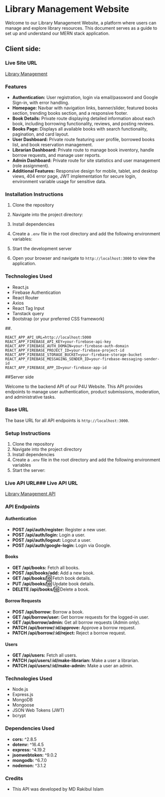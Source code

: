 # Library Management Website

Welcome to our Library Management Website, a platform where users can manage and explore library resources. This document serves as a guide to set up and understand our MERN stack application.

## Client side:

### Live Site URL
[Library Management](https://voluble-puppy-45b389.netlify.app/)

### Features
- **Authentication:** User registration, login via email/password and Google Sign-in, with error handling.
- **Homepage:** Navbar with navigation links, banner/slider, featured books section, trending books section, and a responsive footer.
- **Book Details:** Private route displaying detailed information about each book, including borrowing functionality, reviews, and posting reviews.
- **Books Page:** Displays all available books with search functionality, pagination, and card layout.
- **User Dashboard:** Private route featuring user profile, borrowed books list, and book reservation management.
- **Librarian Dashboard:** Private route to manage book inventory, handle borrow requests, and manage user reports.
- **Admin Dashboard:** Private route for site statistics and user management (role assignment).
- **Additional Features:** Responsive design for mobile, tablet, and desktop views, 404 error page, JWT implementation for secure login, environment variable usage for sensitive data.


### Installation Instructions
1. Clone the repository
2. Navigate into the project directory:
3. Install dependencies
4. Create a `.env` file in the root directory and add the following environment variables:
5. Start the development server

6. Open your browser and navigate to `http://localhost:3000` to view the application.

### Technologies Used
- React.js
- Firebase Authentication
- React Router
- Axios
- React Tag Input
- Tanstack query
- Bootstrap (or your preferred CSS framework)

##.
```.env
REACT_APP_API_URL=http://localhost:5000
REACT_APP_FIREBASE_API_KEY=your-firebase-api-key
REACT_APP_FIREBASE_AUTH_DOMAIN=your-firebase-auth-domain
REACT_APP_FIREBASE_PROJECT_ID=your-firebase-project-id
REACT_APP_FIREBASE_STORAGE_BUCKET=your-firebase-storage-bucket
REACT_APP_FIREBASE_MESSAGING_SENDER_ID=your-firebase-messaging-sender-id
REACT_APP_FIREBASE_APP_ID=your-firebase-app-id
```


##Server side

Welcome to the backend API of our P4U Website. This API provides endpoints to manage user authentication, product submissions, moderation, and administrative tasks.

### Base URL
The base URL for all API endpoints is `http://localhost:3000`.

### Setup Instructions
1. Clone the repository
2. Navigate into the project directory
3. Install dependencies
4. Create a `.env` file in the root directory and add the following environment variables
5. Start the server:

### Live API URL### Live API URL
[Library Management API](https://my-project-server.onrender.com/)

### API Endpoints

#### Authentication
- **POST /api/auth/register:** Register a new user.
- **POST /api/auth/login:** Login a user.
- **POST /api/auth/logout:** Logout a user.
- **POST /api/auth/google-login:** Login via Google.

#### Books
- **GET /api/books:** Fetch all books.
- **POST /api/books/add:** Add a new book.
- **GET /api/books/:id:** Fetch book details.
- **PUT /api/books/:id:** Update book details.
- **DELETE /api/books/:id:** Delete a book.

#### Borrow Requests
- **POST /api/borrow:** Borrow a book.
- **GET /api/borrow/user:** Get borrow requests for the logged-in user.
- **GET /api/borrow/admin:** Get all borrow requests (Admin only).
- **PATCH /api/borrow/:id/approve:** Approve a borrow request.
- **PATCH /api/borrow/:id/reject:** Reject a borrow request.

#### Users
- **GET /api/users:** Fetch all users.
- **PATCH /api/users/:id/make-librarian:** Make a user a librarian.
- **PATCH /api/users/:id/make-admin:** Make a user an admin.

### Technologies Used
- Node.js
- Express.js
- MongoDB
- Mongoose
- JSON Web Tokens (JWT)
- bcrypt

### Dependencies Used
- **cors:** ^2.8.5
- **dotenv:** ^16.4.5
- **express:** ^4.19.2
- **jsonwebtoken:** ^9.0.2
- **mongodb:** ^6.7.0
- **nodemon:** ^3.1.2

### Credits
- This API was developed by MD Rakibul Islam
